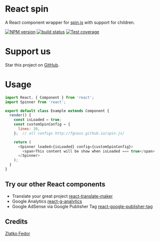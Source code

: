 # React spin

A React component wrapper for [spin.js](http://fgnass.github.io/spin.js/) with support for children. 

[![NPM version][npm-image]][npm-url]
[![build status][travis-image]][travis-url]
[![Test coverage][coveralls-image]][coveralls-url]

[npm-image]: https://img.shields.io/npm/v/react-spinner-children.svg?style=flat-square
[npm-url]: https://www.npmjs.com/react-spinner-children
[travis-image]: https://img.shields.io/travis/seeden/react-spinner-children/master.svg?style=flat-square
[travis-url]: https://travis-ci.org/seeden/react-spinner-children
[coveralls-image]: https://img.shields.io/coveralls/seeden/react-spinner-children/master.svg?style=flat-square
[coveralls-url]: https://coveralls.io/r/seeden/react-spinner-children?branch=master
[github-url]: https://github.com/seeden/react-spinner-children

# Support us

Star this project on [GitHub][github-url].

# Usage

```js
import React, { Component } from 'react';
import Spinner from 'react';

export default class Example extends Component {
  render() {
    const isLoaded = true;
    const customSpinConfig = {
      lines: 10,
    };  // all configs http://fgnass.github.io/spin.js/

    return (
      <Spinner loaded={isLoaded} config={customSpinConfig}>
        <span>This content will be show when isLoaded === true</span>
      </Spinner>
    );
  }
}
```

## Try our other React components

 - Translate your great project [react-translate-maker](https://github.com/CherrySoftware/react-translate-maker)
 - Google Analytics [react-g-analytics](https://github.com/seeden/react-g-analytics)
 - Google AdSense via Google Publisher Tag [react-google-publisher-tag](https://github.com/seeden/react-google-publisher-tag)

## Credits

[Zlatko Fedor](http://github.com/seeden)
